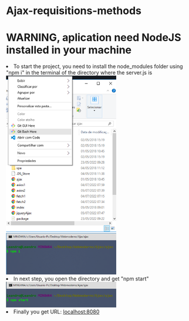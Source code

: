 # Ajax-requisitions-methods


<h1>WARNING, aplication need NodeJS installed in your machine</h1>

<li> To start the project, you need to install the node_modules folder using "npm i" in the terminal of the directory where the server.js is </li>

<img src="https://raw.githubusercontent.com/leanluizz/Ajax-requisitions-methods/principal/temp.png" width="300vw" alt="gitBash"/>

<img src="https://raw.githubusercontent.com/leanluizz/Ajax-requisitions-methods/principal/temp2.png" width="300vw" alt="npm-i"/>

<li> In next step, you open the directory and get "npm start" </li>

<img src="https://raw.githubusercontent.com/leanluizz/Ajax-requisitions-methods/principal/temp%203.png" width="300vw" alt="npm start"/>

<li> Finally you get URL: <a href="http://localhost:8080/">localhost:8080</li>
